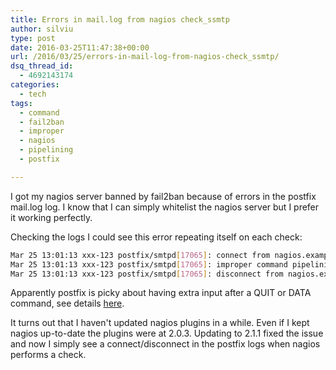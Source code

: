 ```yaml
---
title: Errors in mail.log from nagios check_ssmtp
author: silviu
type: post
date: 2016-03-25T11:47:38+00:00
url: /2016/03/25/errors-in-mail-log-from-nagios-check_ssmtp/
dsq_thread_id:
  - 4692143174
categories:
  - tech
tags:
  - command
  - fail2ban
  - improper
  - nagios
  - pipelining
  - postfix

---
```

I got my nagios server banned by fail2ban because of errors in the postfix mail.log log. I know that I can simply whitelist the nagios server but I prefer it working perfectly.

Checking the logs I could see this error repeating itself on each check:

```bash
Mar 25 13:01:13 xxx-123 postfix/smtpd[17065]: connect from nagios.example.com[1.2.3.4]
Mar 25 13:01:13 xxx-123 postfix/smtpd[17065]: improper command pipelining after QUIT from nagios.example.com[1.2.3.4]:
Mar 25 13:01:13 xxx-123 postfix/smtpd[17065]: disconnect from nagios.example.com[1.2.3.4]
```

Apparently postfix is picky about having extra input after a QUIT or DATA command, see details [here][1].

It turns out that I haven't updated nagios plugins in a while. Even if I kept nagios up-to-date the plugins were at 2.0.3. Updating to 2.1.1 fixed the issue and now I simply see a connect/disconnect in the postfix logs when nagios performs a check.

 [1]: http://de.postfix.org/pipermail/postfix-users/2012-February/003165.html